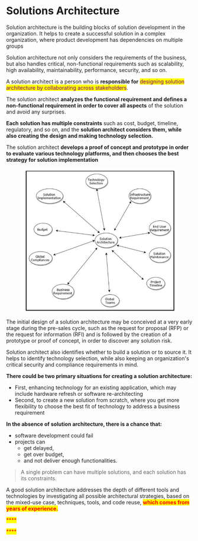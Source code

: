 # Solutions Architecture

Solution architecture is the building blocks of solution development in the organization. It helps to create a successful solution in a complex organization, where product development has dependencies on multiple groups

Solution architecture not only considers the requirements of the business, but also handles critical, non-functional requirements such as scalability, high availability, maintainability, performance, security, and so on.



A solution architect is a person who is **responsible for** <mark style="color:purple;">designing solution architecture by collaborating across stakeholders</mark>.&#x20;

The solution architect **analyzes the functional requirement and defines a non-functional requirement in order to cover all aspects** of the solution and avoid any surprises.

**Each solution has multiple constraints** such as cost, budget, timeline, regulatory, and so on, and the **solution architect considers them, while also creating the design and making technology selection.**

The solution architect **develops a proof of concept and prototype in order to evaluate various technology platforms, and then chooses the best strategy for solution implementation**

<figure><img src="../.gitbook/assets/image (6) (2).png" alt=""><figcaption></figcaption></figure>

The initial design of a solution architecture may be conceived at a very early stage during the pre-sales cycle, such as the request for proposal (RFP) or the request for information (RFI) and is followed by the creation of a prototype or proof of concept, in order to discover any solution risk.&#x20;

Solution architect also identifies whether to build a solution or to source it. It helps to identify technology selection, while also keeping an organization's critical security and compliance requirements in mind.&#x20;

**There could be two primary situations for creating a solution architecture:**&#x20;

* First, enhancing technology for an existing application, which may include hardware refresh or software re-architecting&#x20;
* Second, to create a new solution from scratch, where you get more flexibility to choose the best fit of technology to address a business requirement

**In the absence of solution architecture, there is a chance that:**

* software development could fail
* projects can&#x20;
  * get delayed,&#x20;
  * get over budget,&#x20;
  * and not deliver enough functionalities.

> A single problem can have multiple solutions, and each solution has its constraints.

A good solution architecture addresses the depth of different tools and technologies by investigating all possible architectural strategies, based on the mixed-use case, techniques, tools, and code reuse, <mark style="color:red;">**which comes from years of experience.**</mark>

<mark style="color:red;">****</mark>

<mark style="color:red;">****</mark>
